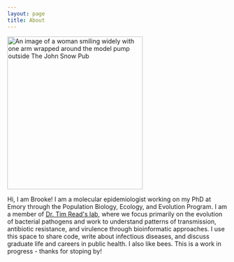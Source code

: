 ```yaml
---
layout: page
title: About
---
```

<img src="/assets/img/brooke_pump.png" alt="An image of a woman smiling widely with one arm wrapped around the model pump outside The John Snow Pub"  width="310" height="350">

Hi, I am Brooke! I am a molecular epidemiologist working on my PhD at Emory through the Population Biology, Ecology, and Evolution Program. I am a member of [Dr. Tim Read's lab](https://emergent.emory.edu/), where we focus primarily on the evolution of bacterial pathogens and work to understand patterns of transmission, antibiotic resistance, and virulence through bioinformatic approaches. I use this space to share code, write about infectious diseases, and discuss graduate life and careers in public health. I also like bees. This is a work in progress - thanks for stoping by!
